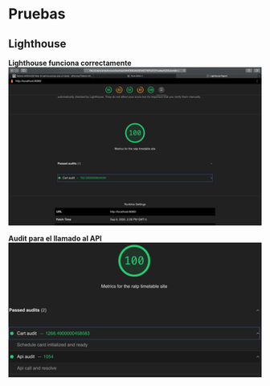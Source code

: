 # Pruebas

## Lighthouse

**Lighthouse funciona correctamente**<br>
![Prueba Lighthouse](./images/Lighthouse%20Test.png)

**Audit para el llamado al API**<br>
![Audit API](images/API%20Audit.png)
